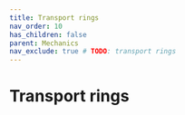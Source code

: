 ```yaml
---
title: Transport rings
nav_order: 10
has_children: false
parent: Mechanics
nav_exclude: true # TODO: transport rings
---
```


# Transport rings